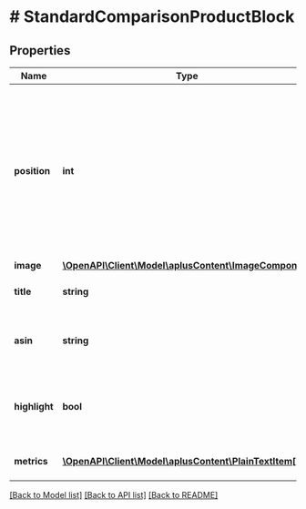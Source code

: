 # # StandardComparisonProductBlock

## Properties

Name | Type | Description | Notes
------------ | ------------- | ------------- | -------------
**position** | **int** | The rank or index of this comparison product block within the module. Different blocks cannot occupy the same position within a single module. |
**image** | [**\OpenAPI\Client\Model\aplusContent\ImageComponent**](ImageComponent.md) |  | [optional]
**title** | **string** | The comparison product title. | [optional]
**asin** | **string** | The Amazon Standard Identification Number (ASIN). | [optional]
**highlight** | **bool** | Determines whether this block of content is visually highlighted. | [optional]
**metrics** | [**\OpenAPI\Client\Model\aplusContent\PlainTextItem[]**](PlainTextItem.md) | Comparison metrics for the product. | [optional]

[[Back to Model list]](../../README.md#models) [[Back to API list]](../../README.md#endpoints) [[Back to README]](../../README.md)
